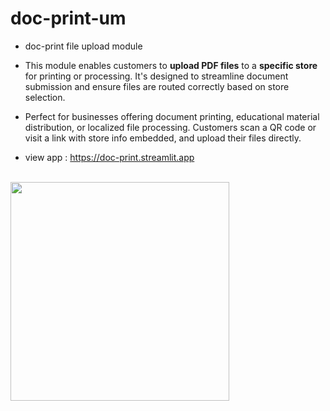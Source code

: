 # doc-print-um

- doc-print file upload module
  
- This module enables customers to **upload PDF files** to a **specific store** for printing or processing. It's designed to streamline document submission and ensure files are routed correctly based on store selection.
  
- Perfect for businesses offering document printing, educational material distribution, or localized file processing. Customers scan a QR code or visit a link with store info embedded, and upload their files directly.

- view app : https://doc-print.streamlit.app
<br>
<img src="https://i.ibb.co/1YG3gfxX/Screenshot-20250712-104827-Chrome.jpg" width="350">
<br>

